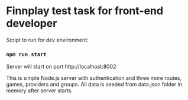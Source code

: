 # Finnplay test task for front-end developer

Script to run for dev environment:

### `npm run start`

Server will start on port http://localhost:8002

This is simple Node.js server with authentication and three more routes, games, providers and groups.
All data is seeded from data.json folder in memory after server starts.
